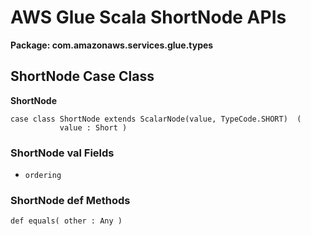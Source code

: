 # AWS Glue Scala ShortNode APIs<a name="glue-etl-scala-apis-glue-types-shortnode"></a>

**Package: com\.amazonaws\.services\.glue\.types**

## ShortNode Case Class<a name="glue-etl-scala-apis-glue-types-shortnode-case-class"></a>

**ShortNode**

```
case class ShortNode extends ScalarNode(value, TypeCode.SHORT)  (
           value : Short )
```

### ShortNode val Fields<a name="glue-etl-scala-apis-glue-types-shortnode-case-class-vals"></a>
+ `ordering`

### ShortNode def Methods<a name="glue-etl-scala-apis-glue-types-shortnode-case-class-defs"></a>

```
def equals( other : Any )
```